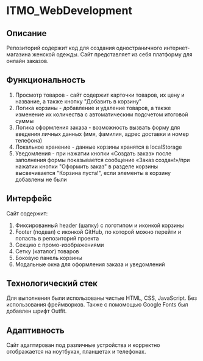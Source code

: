 # ITMO_WebDevelopment
## Описание
Репозиторий содержит код для создания одностраничного интернет-магазина женской одежды. Сайт представляет из себя платформу для онлайн заказов.
## Функциональность
1. Просмотр товаров - сайт содержит карточки товаров, их цену и название, а также кнопку "Добавить в корзину"
2. Логика корзины - добавление и удаление товаров, а также изменение их количества с автоматическим подсчетом итоговой суммы
3. Логика оформления заказа - возможность вызвать форму для введения личных данных (имя, фамилия, адрес доставки и номер телефона)
4. Локальное хранение - данные корзины хранятся в localStorage 
5. Уведомления - при нажатии кнопки «Создать заказ» после заполнения формы показывается сообщение «Заказ создан!»/при нажатии кнопки "Оформить заказ" в разделе корзины высвечивается "Корзина пуста!", если элементы в корзину добавлены не были
## Интерфейс
Сайт содержит:

1. Фиксированный header (шапку) с логотипом и иконкой корзины
2. Footer (подвал) с иконкой GitHub, по которой можно перейти и попасть в репозиторий проекта
3. Секцию с промо-изображениями
4. Сетку (каталог) товаров
5. Боковую панель корзины
6. Модальные окна для оформления заказа и уведомлений

## Технологический стек
Для выполнения были использованы чистые HTML, CSS, JavaScript. Без использования фреймворков. Также с помомощью Google Fonts был добавлен шрифт Outfit.

## Адаптивность
Сайт адаптирован под различные устройства и корректно отображается на ноутбуках, планшетах и телефонах.